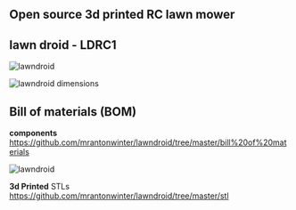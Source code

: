 

## Open source 3d printed RC lawn mower

## lawn droid - LDRC1

![lawndroid](https://github.com/mrantonwinter/lawndroid/blob/master/img/IMG_1807.jpg?raw=true)

![lawndroid dimensions](https://github.com/mrantonwinter/lawndroid/blob/master/img/IMG_1799.jpg?raw=true
)



**Bill of materials (BOM)** 
----------



**components**
https://github.com/mrantonwinter/lawndroid/tree/master/bill%20of%20materials

![lawndroid](https://raw.githubusercontent.com/mrantonwinter/lawndroid/master/img/bom.jpg)



**3d Printed**
STLs 
https://github.com/mrantonwinter/lawndroid/tree/master/stl
